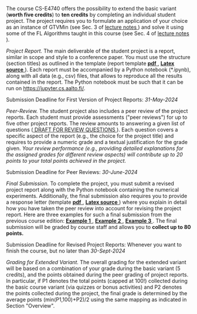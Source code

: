 The course CS-E4740 offers the possibility to extend the basic variant (**worth five credits**) to **ten credits** by completing an individual 
student project. The project requires you to formulate an application of your choice as an instance of GTVMin (see Sec. 3 of <a href="https://github.com/alexjungaalto/FederatedLearning/blob/main/material/FL_LectureNotes.pdf"> lecture notes </a>) 
and solve it using some of the FL Algorithms taught in this course (see Sec. 4 of <a href="https://github.com/alexjungaalto/FederatedLearning/blob/main/material/FL_LectureNotes.pdf"> lecture notes </a>). 

*Project Report.* The main deliverable of the student project is a report, similar in scope and style to a 
conference paper. You must use the structure (section titles) as outlined in the template (report template <a href="FederatedLearningPaper.pdf"> **pdf** </a>,  <a href="FederatedLearningPaper.tex"> **Latex source** </a>). 
Each report must be accompanied by a Python notebook (*.ipynb), along with all data (e.g., csv) files, 
that allows to reproduce all the results contained in the report. The Python notebook must be such that 
it can be run on https://jupyter.cs.aalto.fi/.

Submission Deadline for First Version of Project Reports: *31-May-2024*

*Peer-Review.* The student project also includes a peer review of the project reports. Each student must 
provide assessments ("peer reviews") for up to five other project reports. The review amounts to answering 
a given list of questions (<a href="https://docs.google.com/document/d/1lq6XQnevu8eo7gqxtC3CHi9dGAvoUeZWQmFUmZ229YQ/edit"> DRAFT FOR REVIEW QUESTIONS </a> ). 
Each question covers a specific aspect of the report (e.g., the choice for the project title) and requires to provide 
a numeric grade and a textual justification for the grade given. *Your review performance (e.g., providing detailed 
explanations for the assigned grades for different review aspects) will contribute up to 20 points to your 
total points achieved in the project.*

Submission Deadline for Peer Reviews: *30-June-2024*


*Final Submission.* To complete the project, you must submit a revised project report along with the Python 
notebook containing the numerical experiments. Additionally, the final submission also requires you to 
provide a response letter (template <a href="Response_Letter_Demo.pdf"> **pdf** </a>,  <a href="Response_Letter_Demo.tex"> **Latex source** </a>) 
where you explain in detail how you have taken the peer review into account for revising the project report. 
Here are three examples for such a final submission from the previous 
course edition: <a href="FLProject_Sample1.pdf"> **Example 1** </a>, <a href="FLProject_Sample2.pdf"> **Example 2** </a>, <a href="FLProject_Sample3.pdf"> **Example 3** </a>. 
The final submission will be graded by course staff and allows you to **collect up to 80 points.**

Submission Deadline for Revised Project Reports:  Whenever you want to finish the course, but no later than *30-Sept-2024*

*Grading for Extended Variant.* The overall grading for the extended variant will be based on a combination of your grade during 
the basic variant (5 credits), and the points obtained during the peer grading of project reports. In particular, 
if P1 denotes the total points (capped at 100!) collected during the basic course variant (via quizzes or 
bonus activities) and P2 denotes the points collected during the project, the final grade is determined 
by the average points (min(P1,100)+P2)/2 using the same mapping as indicated in Section "Overview". 



